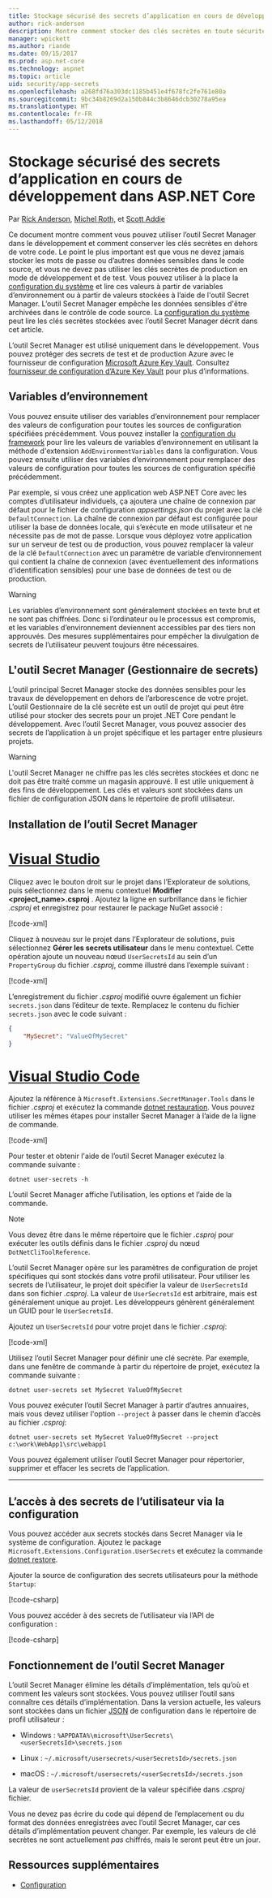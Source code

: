 ```yaml
---
title: Stockage sécurisé des secrets d’application en cours de développement dans ASP.NET Core
author: rick-anderson
description: Montre comment stocker des clés secrètes en toute sécurité pendant le développement
manager: wpickett
ms.author: riande
ms.date: 09/15/2017
ms.prod: asp.net-core
ms.technology: aspnet
ms.topic: article
uid: security/app-secrets
ms.openlocfilehash: a268fd76a303dc1185b451e4f678fc2fe761e80a
ms.sourcegitcommit: 9bc34b8269d2a150b844c3b8646dcb30278a95ea
ms.translationtype: HT
ms.contentlocale: fr-FR
ms.lasthandoff: 05/12/2018
---
```

# <a name="safe-storage-of-app-secrets-in-development-in-aspnet-core"></a>Stockage sécurisé des secrets d’application en cours de développement dans ASP.NET Core

Par [Rick Anderson](https://twitter.com/RickAndMSFT), [Michel Roth](https://github.com/danroth27), et [Scott Addie](https://scottaddie.com) 

Ce document montre comment vous pouvez utiliser l’outil Secret Manager dans le développement et comment conserver les clés secrètes en dehors de votre code.  Le point le plus important est que vous ne devez jamais stocker les mots de passe ou d’autres données sensibles dans le code source, et vous ne devez pas utiliser les clés secrètes de production en mode de développement et de test. Vous pouvez utiliser à la place la [configuration du système](xref:fundamentals/configuration/index) et lire ces valeurs à partir de variables d’environnement ou à partir de valeurs stockées à l’aide de l'outil Secret Manager.  L’outil Secret Manager empêche les données sensibles d'être archivées dans le contrôle de code source. La [configuration du système](xref:fundamentals/configuration/index) peut lire les clés secrètes stockées avec l’outil Secret Manager décrit dans cet article.

L’outil Secret Manager est utilisé uniquement dans le développement. Vous pouvez protéger des secrets de test et de production Azure avec le fournisseur de configuration [Microsoft Azure Key Vault](https://azure.microsoft.com/services/key-vault/). Consultez [fournisseur de configuration d’Azure Key Vault](xref:security/key-vault-configuration) pour plus d’informations.

## <a name="environment-variables"></a>Variables d’environnement

Vous pouvez ensuite utiliser des variables d’environnement pour remplacer des valeurs de configuration pour toutes les sources de configuration spécifiées précédemment. Vous pouvez installer la [configuration du framework](xref:fundamentals/configuration/index) pour lire les valeurs de variables d’environnement en utilisant la méthode d'extension `AddEnvironmentVariables` dans la configuration. Vous pouvez ensuite utiliser des variables d’environnement pour remplacer des valeurs de configuration pour toutes les sources de configuration spécifié précédemment.

Par exemple, si vous créez une application web ASP.NET Core avec les comptes d’utilisateur individuels, ça ajoutera une chaîne de connexion par défaut pour le fichier de configuration *appsettings.json* du projet avec la clé `DefaultConnection`. La chaîne de connexion par défaut est configurée pour utiliser la base de données locale, qui s’exécute en mode utilisateur et ne nécessite pas de mot de passe. Lorsque vous déployez votre application sur un serveur de test ou de production, vous pouvez remplacer la valeur de la clé `DefaultConnection` avec un paramètre de variable d’environnement qui contient la chaîne de connexion (avec éventuellement des informations d’identification sensibles) pour une base de données de test ou de production.

>[!WARNING]
> Les variables d’environnement sont généralement stockées en texte brut et ne sont pas chiffrées. Donc si l’ordinateur ou le processus est compromis, et les variables d’environnement deviennent accessibles par des tiers non approuvés. Des mesures supplémentaires pour empêcher la divulgation de secrets de l’utilisateur peuvent toujours être nécessaires.

## <a name="secret-manager"></a>L'outil Secret Manager (Gestionnaire de secrets)

L’outil principal Secret Manager stocke des données sensibles pour les travaux de développement en dehors de l’arborescence de votre projet. L’outil Gestionnaire de la clé secrète est un outil de projet qui peut être utilisé pour stocker des secrets pour un projet .NET Core pendant le développement. Avec l’outil Secret Manager, vous pouvez associer des secrets de l’application à un projet spécifique et les partager entre plusieurs projets.

>[!WARNING]
> L'outil Secret Manager ne chiffre pas les clés secrètes stockées et donc ne doit pas être traité comme un magasin approuvé. Il est utile uniquement à des fins de développement. Les clés et valeurs sont stockées dans un fichier de configuration JSON dans le répertoire de profil utilisateur.

## <a name="installing-the-secret-manager-tool"></a>Installation de l’outil Secret Manager

# <a name="visual-studiotabvisual-studio"></a>[Visual Studio](#tab/visual-studio/)

Cliquez avec le bouton droit sur le projet dans l’Explorateur de solutions, puis sélectionnez dans le menu contextuel **Modifier \<project_name\>.csproj** . Ajoutez la ligne en surbrillance dans le fichier *.csproj* et enregistrez pour restaurer le package NuGet associé :

[!code-xml[](app-secrets/sample/UserSecrets/UserSecrets-before.csproj?highlight=10)]

Cliquez à nouveau sur le projet dans l’Explorateur de solutions, puis sélectionnez **Gérer les secrets utilisateur** dans le menu contextuel. Cette opération ajoute un nouveau nœud `UserSecretsId` au sein d’un `PropertyGroup` du fichier *.csproj*, comme illustré dans l’exemple suivant :

[!code-xml[](app-secrets/sample/UserSecrets/UserSecrets-after.csproj?highlight=4)]

L’enregistrement du fichier *.csproj* modifié ouvre également un fichier `secrets.json` dans l’éditeur de texte. Remplacez le contenu du fichier `secrets.json` avec le code suivant :

```json
{
    "MySecret": "ValueOfMySecret"
}
```

# <a name="visual-studio-codetabvisual-studio-code"></a>[Visual Studio Code](#tab/visual-studio-code/)

Ajoutez la référence à `Microsoft.Extensions.SecretManager.Tools` dans le fichier *.csproj* et exécutez la commande [dotnet restauration](/dotnet/core/tools/dotnet-restore). Vous pouvez utiliser les mêmes étapes pour installer Secret Manager à l’aide de la ligne de commande.

[!code-xml[](app-secrets/sample/UserSecrets/UserSecrets-before.csproj?highlight=10)]

Pour tester et obtenir l'aide de l’outil Secret Manager exécutez la commande suivante :

```console
dotnet user-secrets -h
```

L’outil Secret Manager affiche l’utilisation, les options et l’aide de la commande.

> [!NOTE]
> Vous devez être dans le même répertoire que le fichier *.csproj* pour exécuter les outils définis dans le fichier *.csproj* du nœud `DotNetCliToolReference`.

L’outil Secret Manager opère sur les paramètres de configuration de projet spécifiques qui sont stockés dans votre profil utilisateur. Pour utiliser les secrets de l’utilisateur, le projet doit spécifier la valeur de `UserSecretsId` dans son fichier *.csproj*. La valeur de `UserSecretsId` est arbitraire, mais est généralement unique au projet. Les développeurs génèrent généralement un GUID pour le `UserSecretsId`.

Ajoutez un `UserSecretsId` pour votre projet dans le fichier *.csproj*:

[!code-xml[](app-secrets/sample/UserSecrets/UserSecrets-after.csproj?highlight=4)]

Utilisez l’outil Secret Manager pour définir une clé secrète. Par exemple, dans une fenêtre de commande à partir du répertoire de projet, exécutez la commande suivante :

```console
dotnet user-secrets set MySecret ValueOfMySecret
```

Vous pouvez exécuter l’outil Secret Manager à partir d’autres annuaires, mais vous devez utiliser l'option `--project` à passer dans le chemin d’accès au fichier *.csproj*:

```console
dotnet user-secrets set MySecret ValueOfMySecret --project c:\work\WebApp1\src\webapp1
```

Vous pouvez également utiliser l’outil Secret Manager pour répertorier, supprimer et effacer les secrets de l’application.

---

## <a name="accessing-user-secrets-via-configuration"></a>L’accès à des secrets de l’utilisateur via la configuration

Vous pouvez accéder aux secrets stockés dans Secret Manager via le système de configuration. Ajoutez le package `Microsoft.Extensions.Configuration.UserSecrets` et exécutez la commande [dotnet restore](/dotnet/core/tools/dotnet-restore).

Ajouter la source de configuration des secrets utilisateurs pour la méthode `Startup`:

[!code-csharp[](app-secrets/sample/UserSecrets/Startup.cs?highlight=16-19)]

Vous pouvez accéder à des secrets de l’utilisateur via l’API de configuration :

[!code-csharp[](app-secrets/sample/UserSecrets/Startup.cs?highlight=26-29)]

## <a name="how-the-secret-manager-tool-works"></a>Fonctionnement de l’outil Secret Manager

L’outil Secret Manager élimine les détails d’implémentation, tels qu’où et comment les valeurs sont stockées. Vous pouvez utiliser l’outil sans connaître ces détails d’implémentation. Dans la version actuelle, les valeurs sont stockées dans un fichier [JSON](http://json.org/) de configuration dans le répertoire de profil utilisateur :

* Windows : `%APPDATA%\microsoft\UserSecrets\<userSecretsId>\secrets.json`

* Linux : `~/.microsoft/usersecrets/<userSecretsId>/secrets.json`

* macOS : `~/.microsoft/usersecrets/<userSecretsId>/secrets.json`

La valeur de `userSecretsId` provient de la valeur spécifiée dans *.csproj* fichier.

Vous ne devez pas écrire du code qui dépend de l’emplacement ou du format des données enregistrées avec l’outil Secret Manager, car ces détails d’implémentation peuvent changer. Par exemple, les valeurs de clé secrètes ne sont actuellement *pas* chiffrés, mais le seront peut être un jour.

## <a name="additional-resources"></a>Ressources supplémentaires

* [Configuration](xref:fundamentals/configuration/index)
